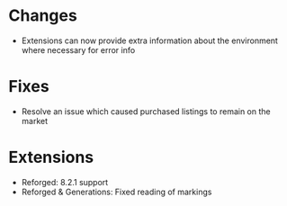 # Changes
* Extensions can now provide extra information about the environment where necessary for error info

# Fixes
* Resolve an issue which caused purchased listings to remain on the market

# Extensions
* Reforged: 8.2.1 support
* Reforged & Generations: Fixed reading of markings
